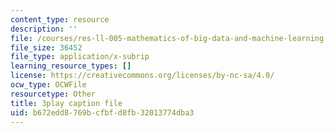 ```yaml
---
content_type: resource
description: ''
file: /courses/res-ll-005-mathematics-of-big-data-and-machine-learning-january-iap-2020/b672edd8769bcfbfd8fb32013774dba3_moJ7TQb5Fuk.srt
file_size: 36452
file_type: application/x-subrip
learning_resource_types: []
license: https://creativecommons.org/licenses/by-nc-sa/4.0/
ocw_type: OCWFile
resourcetype: Other
title: 3play caption file
uid: b672edd8-769b-cfbf-d8fb-32013774dba3
---
```

